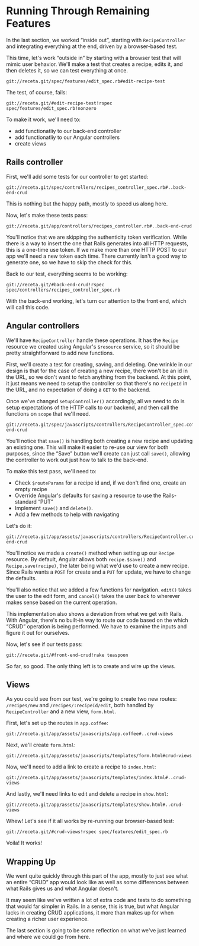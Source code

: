 # Running Through Remaining Features

In the last section, we worked “inside out”, starting with `RecipeController`
and integrating everything at the end, driven by a browser-based test.

This time, let's work “outside in” by starting with a browser test that will mimic user behavior.  We'll make a test that creates
a recipe, edits it, and then deletes it, so we can test everything at once.

    git://receta.git/spec/features/edit_spec.rb#edit-recipe-test

The test, of course, fails:

    git://receta.git/#edit-recipe-test!rspec spec/features/edit_spec.rb!nonzero

To make it work, we'll need to:

* add functionatliy to our back-end controller
* add functionatliy to our Angular controllers
* create views

## Rails controller

First, we'll add some tests for our controller to get started:

    git://receta.git/spec/controllers/recipes_controller_spec.rb#..back-end-crud

This is nothing but the happy path, mostly to speed us along here.

Now, let's make these tests pass:

    git://receta.git/app/controllers/recipes_controller.rb#..back-end-crud

You'll notice that we are skipping the authenticity token verification.  While
there is a way to insert the one that Rails generates into all HTTP requests,
this is a one-time use token.  If we make more than one HTTP POST to our
app we'll need a new token each time.  There currently isn't a good way
to generate one, so we have to skip the check for this.

Back to our test, everything seems to be working:

    git://receta.git/#back-end-crud!rspec spec/controllers/recipes_controller_spec.rb

With the back-end working, let's turn our attention to the front end, which will call this code.

## Angular controllers

We'll have `RecipeController` handle these operations.  It has the `Recipe` resource we created using Angular's `$resource`
service, so it should be pretty straightforward to add new functions.

First, we'll create a test for creating, saving, and deleting.  One wrinkle in our design is that for the case of creating a new
recipe, there won't be an id in the URL, so we don't want to fetch anything from the backend.  At this point, it just means we
need to setup the controller so that there's no `recipeId` in the URL, and no expectation of doing a `GET` to the backend.

Once we've changed `setupController()` accordingly, all we need to do is setup expectations of the HTTP calls to our backend, and
then call the functions on `scope` that we'll need.

    git://receta.git/spec/javascripts/controllers/RecipeController_spec.coffee#..front-end-crud

You'll notice that `save()` is handling both creating a new recipe and updating an existing one.  This will make it easier to
re-use our view for both purposes, since the “Save” button we'll create can just call `save()`, allowing the controller to work
out just how to talk to the back-end.

To make this test pass, we'll need to:

* Check `$routeParams` for a recipe id and, if we don't find one, create an empty recipe
* Override Angular's defaults for saving a resource to use the Rails-standard “PUT”
* Implement `save()` and `delete()`.
* Add a few methods to help with navigating

Let's do it:

    git://receta.git/app/assets/javascripts/controllers/RecipeController.coffee#front-end-crud

You'll notice we made a `create()` method when setting up our `Recipe` resource.  By default, Angular allows both
`recipe.$save()` and `Recipe.save(recipe)`, the later being what we'd use to create a new recipe.  Since Rails wants a `POST` for
create and a `PUT` for update, we have to change the defaults.

You'll also notice that we added a few functions for navigation.  `edit()` takes the user to the edit form, and `cancel()` takes
the user back to wherever makes sense based on the current operation.

This implementation also shows a deviation from what we get with Rails.  With Angular, there's no built-in way to route our code
based on the which “CRUD” operation is being performed.  We have to examine
the inputs and figure it out for ourselves.

Now, let's see if our tests pass:

    git://receta.git/#front-end-crud!rake teaspoon

So far, so good.  The only thing left is to create and wire up the views.

## Views

As you could see from our test, we're going to create two new routes: `/recipes/new` and `/recipes/:recipeId/edit`, both handled
by `RecipeController` and a new view, `form.html`.

First, let's set up the routes in `app.coffee`:

    git://receta.git/app/assets/javascripts/app.coffee#..crud-views


Next, we'll create `form.html`:

    git://receta.git/app/assets/javascripts/templates/form.html#crud-views

Now, we'll need to add a link to create a recipe to `index.html`:

    git://receta.git/app/assets/javascripts/templates/index.html#..crud-views

And lastly, we'll need links to edit and delete a recipe in `show.html`:

    git://receta.git/app/assets/javascripts/templates/show.html#..crud-views

Whew!  Let's see if it all works by re-running our browser-based test:

    git://receta.git/#crud-views!rspec spec/features/edit_spec.rb

Voila! It works!

## Wrapping Up

We went quite quickly through this part of the app, mostly to just see what an entire “CRUD” app would look like as well as some
differences between what Rails gives us and what Angular doesn't.

It may seem like we've written a lot of extra code and tests to do something that would far simpler in Rails.  In a sense, this
is true, but what Angular lacks in creating CRUD applications, it more than
makes up for when creating a richer user experience.

The last section is going to be some reflection on what we've just learned and
where we could go from here.

